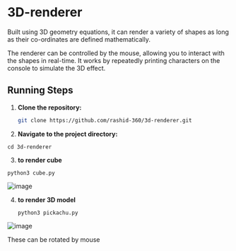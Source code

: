

# 3D-renderer
 Built using 3D geometry equations, it can render a variety of shapes as long as their co-ordinates  are defined mathematically. 

The renderer can be controlled by the mouse, allowing you to interact with the shapes in real-time. It works by repeatedly printing characters on the console to simulate the 3D effect.

## Running Steps

1. **Clone the repository:**

   ```bash
   git clone https://github.com/rashid-360/3d-renderer.git 
   ```
2.  **Navigate to the project directory:**
   ```
   cd 3d-renderer
   ```
3.  **to render cube**
   ```
   python3 cube.py
   ```
   ![image](https://github.com/user-attachments/assets/d511e671-406d-402c-9cbf-78793a07f075)



4.  **to render 3D model**
    ```
    python3 pickachu.py
    ```
   ![image](https://github.com/user-attachments/assets/865b4873-4067-415a-93c4-db70d7309db3)

These can be rotated by mouse 


